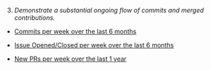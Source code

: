 3. _Demonstrate a substantial ongoing flow of commits and merged contributions._

* [Commits per week over the last 6 months](https://buildpacks.devstats.cncf.io/d/2/commits-repository-groups?orgId=1&var-period=d7&var-repogroups=All&from=now-6M&to=now)

* [Issue Opened/Closed per week over the last 6 months](https://buildpacks.devstats.cncf.io/d/12/issues-opened-closed-by-repository-group?orgId=1&from=now-6M&to=now)

* [New PRs per week over the last 1 year](https://buildpacks.devstats.cncf.io/d/15/new-prs-in-repository-groups?orgId=1&from=now-1y&to=now)
